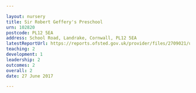 ```yaml
---

layout: nursery
title: Sir Robert Geffery's Preschool
urn: 102820
postcode: PL12 5EA
address: School Road, Landrake, Cornwall, PL12 5EA
latestReportUrl: https://reports.ofsted.gov.uk/provider/files/2709021/urn/102820.pdf
teaching: 2
development: 1
leadership: 2
outcomes: 2
overall: 2
date: 27 June 2017

---
```

